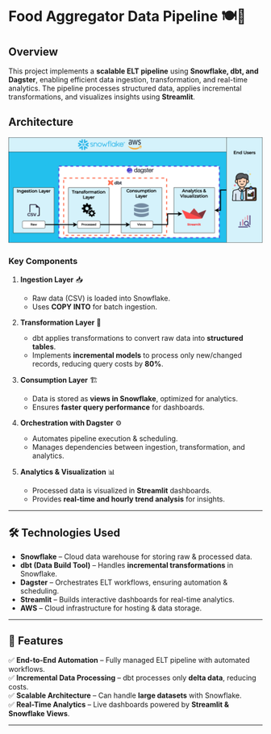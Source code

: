 # Food Aggregator Data Pipeline 🍽️🚀

## Overview

This project implements a **scalable ELT pipeline** using **Snowflake, dbt, and Dagster**, enabling efficient data ingestion, transformation, and real-time analytics. The pipeline processes structured data, applies incremental transformations, and visualizes insights using **Streamlit**.

## Architecture

![Architecture Diagram](architecture.png)

### **Key Components**

1. **Ingestion Layer** 📥

   - Raw data (CSV) is loaded into Snowflake.
   - Uses **COPY INTO** for batch ingestion.

2. **Transformation Layer** 🔄

   - dbt applies transformations to convert raw data into **structured tables**.
   - Implements **incremental models** to process only new/changed records, reducing query costs by **80%**.

3. **Consumption Layer** 🏗️

   - Data is stored as **views in Snowflake**, optimized for analytics.
   - Ensures **faster query performance** for dashboards.

4. **Orchestration with Dagster** ⚙️

   - Automates pipeline execution & scheduling.
   - Manages dependencies between ingestion, transformation, and analytics.

5. **Analytics & Visualization** 📊
   - Processed data is visualized in **Streamlit** dashboards.
   - Provides **real-time and hourly trend analysis** for insights.

---

## 🛠️ Technologies Used

- **Snowflake** – Cloud data warehouse for storing raw & processed data.
- **dbt (Data Build Tool)** – Handles **incremental transformations** in Snowflake.
- **Dagster** – Orchestrates ELT workflows, ensuring automation & scheduling.
- **Streamlit** – Builds interactive dashboards for real-time analytics.
- **AWS** – Cloud infrastructure for hosting & data storage.

---

## 📌 Features

✅ **End-to-End Automation** – Fully managed ELT pipeline with automated workflows.  
✅ **Incremental Data Processing** – dbt processes only **delta data**, reducing costs.  
✅ **Scalable Architecture** – Can handle **large datasets** with Snowflake.  
✅ **Real-Time Analytics** – Live dashboards powered by **Streamlit & Snowflake Views**.

---
